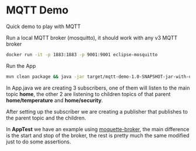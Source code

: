# MQTT Demo

Quick demo to play with MQTT

Run a local MQTT broker (mosquitto), it should work with any v3 MQTT broker 
```bash
docker run -it -p 1883:1883 -p 9001:9001 eclipse-mosquitto
```

Run the App
```bash
mvn clean package && java -jar target/mqtt-demo-1.0-SNAPSHOT-jar-with-dependencies.jar
```

In App.java we are creating 3 subscribers, one of them will listen to the main topic **home**, the other 2 are listening to 
children topics of that parent **home/temperature** and **home/security**.  

After setting up the subscriber we are creating a publisher that publishes to the parent topic and the children.  

In **AppTest** we have an example using [moquette-broker](http://andsel.github.io/moquette/), the main difference is 
the start and stop of the broker, the rest is pretty much the same modified just to do some assertions.
